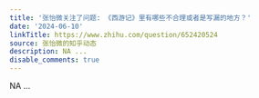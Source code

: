 ```yaml
---
title: '张怡微关注了问题: 《西游记》里有哪些不合理或者是写漏的地方？'
date: '2024-06-10'
linkTitle: https://www.zhihu.com/question/652420524
source: 张怡微的知乎动态
description: NA ...
disable_comments: true
---
```

NA ...